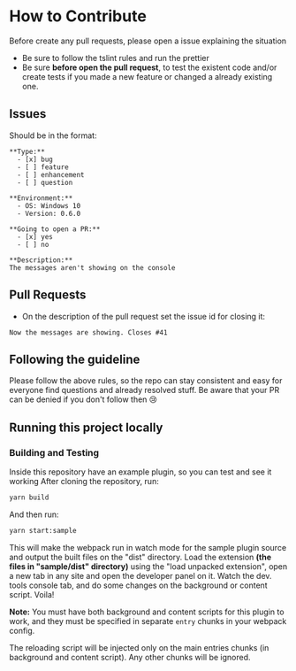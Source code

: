 # How to Contribute

Before create any pull requests, please open a issue explaining the situation

- Be sure to follow the tslint rules and run the prettier
- Be sure **before open the pull request**, to test the existent code and/or create tests if you made a new feature or
changed a already existing one.

## Issues

Should be in the format:

```text
**Type:**
  - [x] bug  
  - [ ] feature
  - [ ] enhancement
  - [ ] question
 
**Environment:**
  - OS: Windows 10
  - Version: 0.6.0 
 
**Going to open a PR:**
  - [x] yes
  - [ ] no
 
**Description:**  
The messages aren't showing on the console
```

## Pull Requests

- On the description of the pull request set the issue id for closing it:

```text
Now the messages are showing. Closes #41
```

## Following the guideline

Please follow the above rules, so the repo can stay consistent and easy for everyone find questions and
already resolved stuff. Be aware that your PR can be denied if you don't follow then :cry:

## Running this project locally

### Building and Testing

Inside this repository have an example plugin, so you can test and see it working
After cloning the repository, run:  

```bash
yarn build
```

 And then run:  

 ```bash
 yarn start:sample
 ```

 This will make the webpack run in watch mode for the sample plugin source and output the built files on the "dist"
 directory.
 Load the extension **(the files in "sample/dist" directory)** using the "load unpacked extension", open a
 new tab in any site and open the developer panel on it. Watch the dev. tools console tab, and do some changes on
 the background or content script. Voila!

**Note:**
You must have both background and content scripts for this plugin to work, and they must be specified in separate `entry` chunks
in your webpack config.

The reloading script will be injected only on the main entries chunks (in background and content script). Any other
chunks will be ignored.
